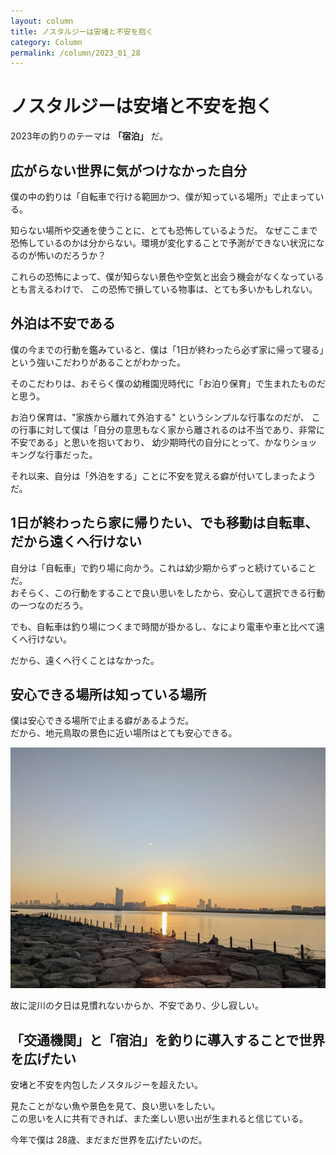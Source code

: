 ```yaml
---
layout: column
title: ノスタルジーは安堵と不安を抱く
category: Column
permalink: /column/2023_01_28
---
```


# ノスタルジーは安堵と不安を抱く

2023年の釣りのテーマは **「宿泊」** だ。

## 広がらない世界に気がつけなかった自分

僕の中の釣りは「自転車で行ける範囲かつ、僕が知っている場所」で止まっている。 

知らない場所や交通を使うことに、とても恐怖しているようだ。
なぜここまで恐怖しているのかは分からない。環境が変化することで予測ができない状況になるのが怖いのだろうか？

これらの恐怖によって、僕が知らない景色や空気と出会う機会がなくなっているとも言えるわけで、
この恐怖で損している物事は、とても多いかもしれない。

## 外泊は不安である

僕の今までの行動を鑑みていると、僕は「1日が終わったら必ず家に帰って寝る」という強いこだわりがあることがわかった。

そのこだわりは、おそらく僕の幼稚園児時代に「お泊り保育」で生まれたものだと思う。

お泊り保育は、"家族から離れて外泊する" というシンプルな行事なのだが、
この行事に対して僕は「自分の意思もなく家から離されるのは不当であり、非常に不安である」と思いを抱いており、
幼少期時代の自分にとって、かなりショッキングな行事だった。

それ以来、自分は「外泊をする」ことに不安を覚える癖が付いてしまったようだ。

## 1日が終わったら家に帰りたい、でも移動は自転車、だから遠くへ行けない

自分は「自転車」で釣り場に向かう。これは幼少期からずっと続けていることだ。  
おそらく、この行動をすることで良い思いをしたから、安心して選択できる行動の一つなのだろう。

でも、自転車は釣り場につくまで時間が掛かるし、なにより電車や車と比べて遠くへ行けない。

だから、遠くへ行くことはなかった。

## 安心できる場所は知っている場所

僕は安心できる場所で止まる癖があるようだ。  
だから、地元鳥取の景色に近い場所はとても安心できる。

<img src="/images/picture/yuuhi_2023-01-28_20_06.png" class="w-50">
<br>
  
故に淀川の夕日は見慣れないからか、不安であり、少し寂しい。

## 「交通機関」と「宿泊」を釣りに導入することで世界を広げたい

安堵と不安を内包したノスタルジーを超えたい。    

見たことがない魚や景色を見て、良い思いをしたい。   
この思いを人に共有できれば、また楽しい思い出が生まれると信じている。

今年で僕は 28歳、まだまだ世界を広げたいのだ。





